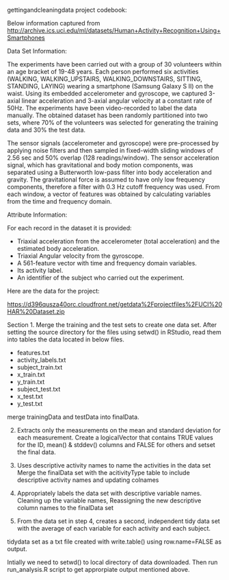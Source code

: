 gettingandcleaningdata project codebook:

Below information captured from http://archive.ics.uci.edu/ml/datasets/Human+Activity+Recognition+Using+Smartphones

Data Set Information:

The experiments have been carried out with a group of 30 volunteers within an age bracket of 19-48 years. Each person performed six activities (WALKING, WALKING_UPSTAIRS, WALKING_DOWNSTAIRS, SITTING, STANDING, LAYING) wearing a smartphone (Samsung Galaxy S II) on the waist. Using its embedded accelerometer and gyroscope, we captured 3-axial linear acceleration and 3-axial angular velocity at a constant rate of 50Hz. The experiments have been video-recorded to label the data manually. The obtained dataset has been randomly partitioned into two sets, where 70% of the volunteers was selected for generating the training data and 30% the test data.

The sensor signals (accelerometer and gyroscope) were pre-processed by applying noise filters and then sampled in fixed-width sliding windows of 2.56 sec and 50% overlap (128 readings/window). The sensor acceleration signal, which has gravitational and body motion components, was separated using a Butterworth low-pass filter into body acceleration and gravity. The gravitational force is assumed to have only low frequency components, therefore a filter with 0.3 Hz cutoff frequency was used. From each window, a vector of features was obtained by calculating variables from the time and frequency domain. 

Attribute Information:

For each record in the dataset it is provided:
- Triaxial acceleration from the accelerometer (total acceleration) and the estimated body acceleration.
- Triaxial Angular velocity from the gyroscope.
- A 561-feature vector with time and frequency domain variables.
- Its activity label.
- An identifier of the subject who carried out the experiment. 

Here are the data for the project:

https://d396qusza40orc.cloudfront.net/getdata%2Fprojectfiles%2FUCI%20HAR%20Dataset.zip

Section 1. Merge the training and the test sets to create one data set.
After setting the source directory for the files using setwd() in RStudio, read  them into tables the data located in below files.
- features.txt
- activity_labels.txt
- subject_train.txt
- x_train.txt
- y_train.txt
- subject_test.txt
- x_test.txt
- y_test.txt

merge trainingData and testData into finalData.

2. Extracts only the measurements on the mean and standard deviation for each measurement. 
Create a logicalVector that contains TRUE values for the ID, mean() & stddev() columns and FALSE for others and setset the final data.

3. Uses descriptive activity names to name the activities in the data set
Merge the finalData set with the acitivityType table to include descriptive activity names and updating colnames

4. Appropriately labels the data set with descriptive variable names.
Cleaning up the variable names, Reassigning the new descriptive column names to the finalData set

5. From the data set in step 4, creates a second, independent tidy data set with the average of each variable for each activity and each subject.

tidydata set as a txt file created with write.table() using row.name=FALSE as output.

Intially we need to setwd() to local directory of data downloaded. Then run run_analysis.R script to get approrpiate output mentioned above.
